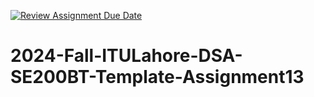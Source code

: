 [![Review Assignment Due Date](https://classroom.github.com/assets/deadline-readme-button-22041afd0340ce965d47ae6ef1cefeee28c7c493a6346c4f15d667ab976d596c.svg)](https://classroom.github.com/a/wuKSJa_m)
# 2024-Fall-ITULahore-DSA-SE200BT-Template-Assignment13